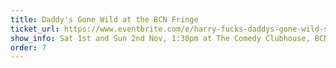 ```yaml
---
title: Daddy's Gone Wild at the BCN Fringe
ticket_url: https://www.eventbrite.com/e/harry-fucks-daddys-gone-wild-stand-up-comedy-bcn-fringe-en-tickets-1037747971117
show_info: Sat 1st and Sun 2nd Nov, 1:30pm at The Comedy Clubhouse, BCN
order: 7
---
```

